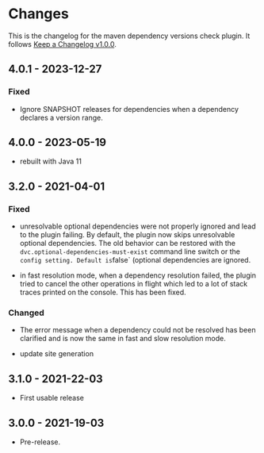 # Changes

This is the changelog for the maven dependency versions check plugin. It follows [Keep a Changelog v1.0.0](http://keepachangelog.com/en/1.0.0/).

## 4.0.1 - 2023-12-27

### Fixed

* Ignore SNAPSHOT releases for dependencies when a dependency declares a version range.


## 4.0.0 - 2023-05-19

* rebuilt with Java 11

## 3.2.0 - 2021-04-01

### Fixed

* unresolvable optional dependencies were not properly ignored and lead to the plugin failing. By default, the plugin now skips unresolvable optional dependencies. The old behavior can be restored with the `dvc.optional-dependencies-must-exist` command line switch or the <optionalDependenciesMustExist>` config setting. Default is `false` (optional dependencies are ignored.

* in fast resolution mode, when a dependency resolution failed, the plugin tried to cancel the other operations in flight which led to a lot of stack traces printed on the console. This has been fixed.

### Changed

* The error message when a dependency could not be resolved has been clarified and is now the same in fast and slow resolution mode.

* update site generation


## 3.1.0 - 2021-22-03

* First usable release

## 3.0.0 - 2021-19-03

* Pre-release.
